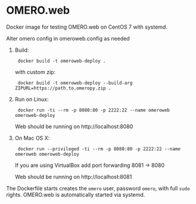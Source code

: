 OMERO.web
=========

Docker image for testing OMERO.web on CentOS 7 with systemd.

Alter omero config in omeroweb.config as needed

1. Build:

        docker build -t omeroweb-deploy .

    with custom zip:

        docker build -t omeroweb-deploy --build-arg ZIPURL=https://path.to.omeropy.zip .


3. Run on Linux:

        docker run -ti --rm -p 8080:80 -p 2222:22 --name omeroweb omeroweb-deploy

    Web should be running on http://localhost:8080


4. On Mac OS X:

        docker run --privileged -ti --rm -p 8080:80 -p 2222:22 --name omeroweb omeroweb-deploy

    If you are using VirtualBox add port forwarding 8081 -> 8080

    Web should be running on http://localhost:8081


The Dockerfile starts creates the `omero` user, password `omero`, with full `sudo` rights. OMERO.web is automatically started via systemd.
